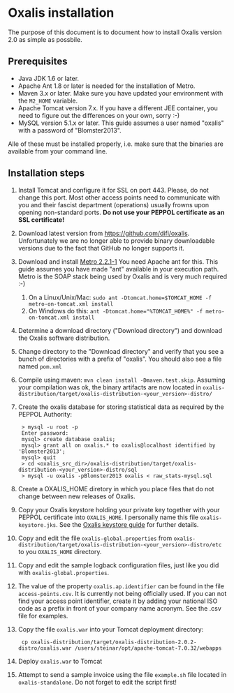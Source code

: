 # Oxalis installation

The purpose of this document is to document how to install Oxalis version 2.0 as simple as possbile.

## Prerequisites

* Java JDK 1.6 or later.
* Apache Ant 1.8 or later is needed for the installation of Metro.
* Maven 3.x or later. Make sure you have updated your environment with the `M2_HOME` variable.
* Apache Tomcat version 7.x. If you have a different JEE container, you need to figure out the differences on your own, sorry :-)
* MySQL version 5.1.x or later. This guide assumes a user named "oxalis" with a password of "Blomster2013".

Alle of these must be installed properly, i.e. make sure that the binaries are available from your command line.

## Installation steps


1. Install Tomcat and configure it for SSL on port 443. Please, do not change this port. Most other access points need to communicate with you and their
fascist department (operations) usually frowns upon opening non-standard ports. **Do not use your PEPPOL certificate as an SSL certificate!**

1. Download latest version from https://github.com/difi/oxalis. Unfortunately we are no longer able to provide binary downloadable versions due
to the fact that GitHub no longer supports it.

1. Download and install [Metro 2.2.1-1](https://metro.java.net/2.2.1-1/) You need Apache ant for this. This guide assumes you have made "ant" available
in your execution path. Metro is the SOAP stack being used by Oxalis and is very much required :-)
    1. On a Linux/Unix/Mac: `sudo ant -Dtomcat.home=$TOMCAT_HOME -f metro-on-tomcat.xml install`
    1. On Windows do this: `ant -Dtomcat.home="%TOMCAT_HOME%" -f metro-on-tomcat.xml install`

1. Determine a download directory ("Download directory") and download the Oxalis software distribution.

1. Change directory to the "Download directory" and verify that you see a bunch of directories with a prefix of "oxalis".
You should also see a file named `pom.xml`

1. Compile using maven: `mvn clean install -Dmaven.test.skip`. Assuming your compilation was ok,
    the binary artifacts are now located in
    `oxalis-distribution/target/oxalis-distribution-<your_version>-distro/`

1. Create the oxalis database for storing statistical data as required by the PEPPOL Authority:

        > mysql -u root -p
        Enter password:
        mysql> create database oxalis;
        mysql> grant all on oxalis.* to oxalis@localhost identified by 'Blomster2013';
        mysql> quit
        > cd <oxalis_src_dir>/oxalis-distribution/target/oxalis-distribution-<your_version>-distro/sql
        > mysql -u oxalis -pBlomster2013 oxalis < raw_stats-mysql.sql

1. Create a OXALIS_HOME diretory in which you place files that do not change between new releases of Oxalis.

1. Copy your Oxalis keystore holding your private key together with your PEPPOL certificate into `OXALIS_HOME`. I personally name this file `oxalis-keystore.jks`.
See the [Oxalis keystore guide](/doc/keystore.md) for further details.

1. Copy and edit the file `oxalis-global.properties` from `oxalis-distribution/target/oxalis-distribution-<your_version>-distro/etc` to
 you `OXALIS_HOME` directory.

1. Copy and edit the sample logback configuration files, just like you did with `oxalis-global.properties`.

1. The value of the property `oxalis.ap.identifier` can be found in the file `access-points.csv`. It is currently not being officially used. If you can not find
your access point identifier, create it by adding your national ISO code as a prefix in front of your company name acronym. See the .csv file
for examples.

1. Copy the file `oxalis.war` into your Tomcat deployment directory:

        cp oxalis-distribution/target/oxalis-distribution-2.0.2-distro/oxalis.war /users/steinar/opt/apache-tomcat-7.0.32/webapps

1. Deploy `oxalis.war` to Tomcat

1. Attempt to send a sample invoice using the file `example.sh` file located in `oxalis-standalone`.
 Do not forget to edit the script first!
